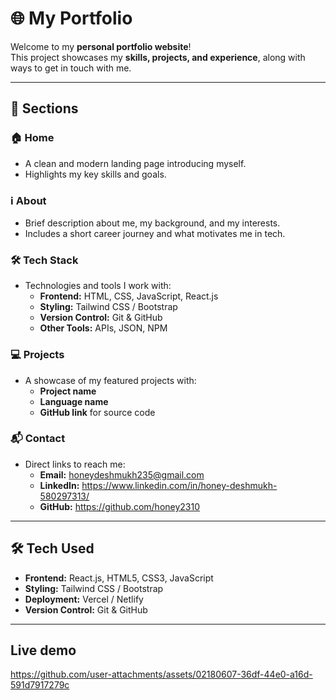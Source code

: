 # 🌐 My Portfolio

Welcome to my **personal portfolio website**!  
This project showcases my **skills, projects, and experience**, along with ways to get in touch with me.

---

## 🚀 **Sections**

### **🏠 Home**
- A clean and modern landing page introducing myself.
- Highlights my key skills and goals.

### **ℹ️ About**
- Brief description about me, my background, and my interests.
- Includes a short career journey and what motivates me in tech.

### **🛠 Tech Stack**
- Technologies and tools I work with:
  - **Frontend:** HTML, CSS, JavaScript, React.js
  - **Styling:** Tailwind CSS / Bootstrap
  - **Version Control:** Git & GitHub
  - **Other Tools:** APIs, JSON, NPM

### **💻 Projects**
- A showcase of my featured projects with:
  - **Project name**
  - **Language name**
  - **GitHub link** for source code

### **📬 Contact**
- Direct links to reach me:
  - **Email:** honeydeshmukh235@gmail.com
  - **LinkedIn:** https://www.linkedin.com/in/honey-deshmukh-580297313/
  - **GitHub:** https://github.com/honey2310

---

## 🛠 **Tech Used**
- **Frontend:** React.js, HTML5, CSS3, JavaScript
- **Styling:** Tailwind CSS / Bootstrap
- **Deployment:** Vercel / Netlify
- **Version Control:** Git & GitHub

---

## Live demo

https://github.com/user-attachments/assets/02180607-36df-44e0-a16d-591d7917279c



